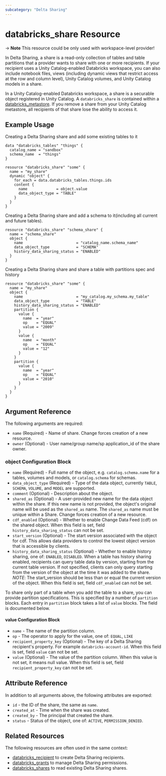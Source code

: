 ```yaml
---
subcategory: "Delta Sharing"
---
```

# databricks_share Resource

-> **Note** This resource could be only used with workspace-level provider!

In Delta Sharing, a share is a read-only collection of tables and table partitions that a provider wants to share with one or more recipients. If your recipient uses a Unity Catalog-enabled Databricks workspace, you can also include notebook files, views (including dynamic views that restrict access at the row and column level), Unity Catalog volumes, and Unity Catalog models in a share.

In a Unity Catalog-enabled Databricks workspace, a share is a securable object registered in Unity Catalog. A `databricks_share` is contained within a [databricks_metastore](metastore.md). If you remove a share from your Unity Catalog metastore, all recipients of that share lose the ability to access it.

## Example Usage

Creating a Delta Sharing share and add some existing tables to it

```hcl
data "databricks_tables" "things" {
  catalog_name = "sandbox"
  schema_name  = "things"
}

resource "databricks_share" "some" {
  name = "my_share"
  dynamic "object" {
    for_each = data.databricks_tables.things.ids
    content {
      name             = object.value
      data_object_type = "TABLE"
    }
  }
}
```

Creating a Delta Sharing share and add a schema to it(including all current and future tables).

```hcl
resource "databricks_share" "schema_share" {
  name = "schema_share"
  object {
    name                        = "catalog_name.schema_name"
    data_object_type            = "SCHEMA"
    history_data_sharing_status = "ENABLED"
  }
}
```

Creating a Delta Sharing share and share a table with partitions spec and history

```hcl
resource "databricks_share" "some" {
  name = "my_share"
  object {
    name                        = "my_catalog.my_schema.my_table"
    data_object_type            = "TABLE"
    history_data_sharing_status = "ENABLED"
    partition {
      value {
        name  = "year"
        op    = "EQUAL"
        value = "2009"
      }
      value {
        name  = "month"
        op    = "EQUAL"
        value = "12"
      }
    }
    partition {
      value {
        name  = "year"
        op    = "EQUAL"
        value = "2010"
      }
    }
  }
}
```

## Argument Reference

The following arguments are required:

* `name` (Required) - Name of share. Change forces creation of a new resource.
* `owner` (Optional) -  User name/group name/sp application_id of the share owner.

### object Configuration Block

* `name` (Required) - Full name of the object, e.g. `catalog.schema.name` for a tables, volumes and models, or `catalog.schema` for schemas.
* `data_object_type` (Required) - Type of the data object, currently `TABLE`, `SCHEMA`, `VOLUME`, and `MODEL` are supported.
* `comment` (Optional) -  Description about the object.
* `shared_as` (Optional) - A user-provided new name for the data object within the share. If this new name is not provided, the object's original name will be used as the `shared_as` name. The `shared_as` name must be unique within a Share. Change forces creation of a new resource.
* `cdf_enabled` (Optional) - Whether to enable Change Data Feed (cdf) on the shared object. When this field is set, field `history_data_sharing_status` can not be set.
* `start_version` (Optional) -  The start version associated with the object for cdf. This allows data providers to control the lowest object version that is accessible by clients.
* `history_data_sharing_status` (Optional) - Whether to enable history sharing, one of: `ENABLED`, `DISABLED`. When a table has history sharing enabled, recipients can query table data by version, starting from the current table version. If not specified, clients can only query starting from the version of the object at the time it was added to the share. *NOTE*: The start_version should be less than or equal the current version of the object. When this field is set, field `cdf_enabled` can not be set.

To share only part of a table when you add the table to a share, you can provide partition specifications. This is specified by a number of `partition` blocks. Each entry in `partition` block takes a list of `value` blocks. The field is documented below.

#### value Configuration Block

* `name` - The name of the partition column.
* `op` - The operator to apply for the value, one of: `EQUAL`, `LIKE`
* `recipient_property_key` (Optional) - The key of a Delta Sharing recipient's property. For example `databricks-account-id`. When this field is set, field `value` can not be set.
* `value` (Optional) - The value of the partition column. When this value is not set, it means null value. When this field is set, field `recipient_property_key` can not be set.

## Attribute Reference

In addition to all arguments above, the following attributes are exported:

* `id` - the ID of the share, the same as `name`.
* `created_at` - Time when the share was created.
* `created_by` - The principal that created the share.
* `status` - Status of the object, one of: `ACTIVE`, `PERMISSION_DENIED`.

## Related Resources

The following resources are often used in the same context:

* [databricks_recipient](recipient.md) to create Delta Sharing recipients.
* [databricks_grants](grants.md) to manage Delta Sharing permissions.
* [databricks_shares](../data-sources/shares.md) to read existing Delta Sharing shares.
